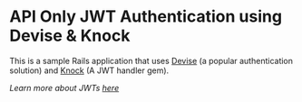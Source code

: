 # API Only JWT Authentication using Devise & Knock

This is a sample Rails application that uses [Devise](https://github.com/plataformatec/devise) (a popular authentication solution) and [Knock](https://github.com/nsarno/knock) (A JWT handler gem).

_Learn more about JWTs [here](https://jwt.io)_

